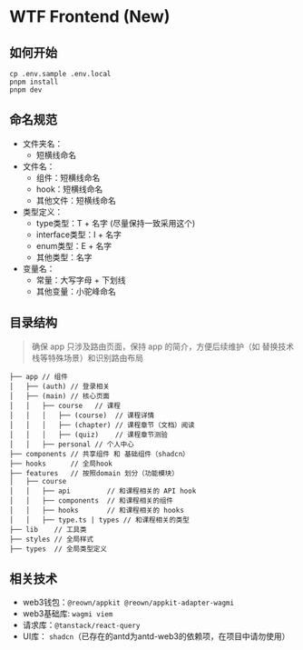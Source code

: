 # WTF Frontend (New)

## 如何开始
```shell
cp .env.sample .env.local
pnpm install
pnpm dev
```

## 命名规范
- 文件夹名：
    - 短横线命名
- 文件名：
    - 组件：短横线命名
    - hook：短横线命名
    - 其他文件：短横线命名
- 类型定义：
    - type类型：T + 名字 (尽量保持一致采用这个)
    - interface类型：I + 名字
    - enum类型：E + 名字
    - 其他类型：名字
- 变量名：
    - 常量：大写字母 + 下划线
    - 其他变量：小驼峰命名

## 目录结构

> 确保 app 只涉及路由页面，保持 app 的简介，方便后续维护（如 替换技术栈等特殊场景）和识别路由布局

```
├── app // 组件
│   ├── (auth) // 登录相关
│   ├── (main) // 核心页面
│   │   ├── course   // 课程
│   │   │   ├── (course)  // 课程详情
│   │   │   ├── (chapter) // 课程章节（文档）阅读
│   │   │   ├── (quiz)    // 课程章节测验
│   │   ├── personal // 个人中心
├── components // 共享组件 和 基础组件（shadcn）
├── hooks      // 全局hook
├── features   // 按照domain 划分（功能模块）
│   ├── course
│   │   ├── api         // 和课程相关的 API hook
│   │   ├── components  // 和课程相关的组件
│   │   ├── hooks       // 和课程相关的 hooks
│   │   ├── type.ts | types // 和课程相关的类型
├── lib    // 工具类
├── styles // 全局样式
├── types  // 全局类型定义
```

## 相关技术

- web3钱包：`@reown/appkit @reown/appkit-adapter-wagmi`
- web3基础库: `wagmi viem`
- 请求库：`@tanstack/react-query`
- UI库： `shadcn`（已存在的antd为antd-web3的依赖项，在项目中请勿使用）
